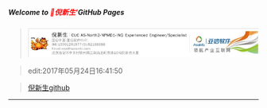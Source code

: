 ##### Welcome to <span style="color:red">🍎倪新生'</span>GitHub Pages
>![](AboutMe/nixs.png)

>edit:2017年05月24日16:41:50

>[倪新生github](https://github.com/wvqusrtg)

>

---